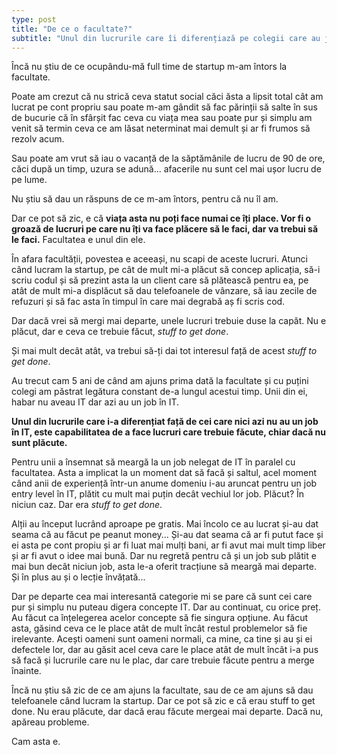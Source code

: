 ```yaml
---
type: post
title: "De ce o facultate?"
subtitle: "Unul din lucrurile care îi diferențiază pe colegii care au job în IT azi față de cei care nu au, este capabilitatea de a face lucruri care trebuie făcute, chiar dacă nu sunt plăcute."
---
```


Încă nu știu de ce ocupându-mă full time de startup m-am întors la facultate. 

Poate am crezut că nu strică ceva statut social căci ăsta a lipsit total cât am lucrat pe cont propriu sau poate m-am gândit să fac părinții să salte în sus de bucurie că în sfârșit fac ceva cu viața mea sau poate pur și simplu am venit să termin ceva ce am lăsat neterminat mai demult și ar fi frumos să rezolv acum.

Sau poate am vrut să iau o vacanță de la săptămânile de lucru de 90 de ore, căci după un timp, uzura se adună... afacerile nu sunt cel mai ușor lucru de pe lume.

Nu știu să dau un răspuns de ce m-am întors, pentru că nu îl am.

Dar ce pot să zic, e că __viața asta nu poți face numai ce îți place. Vor fi o groază de lucruri pe care nu îți va face plăcere să le faci, dar va trebui să le faci.__ Facultatea e unul din ele.

În afara facultății, povestea e aceeași, nu scapi de aceste lucruri. Atunci când lucram la startup, pe cât de mult mi-a plăcut să concep aplicația, să-i scriu codul și să prezint asta la un client care să plătească pentru ea, pe atât de mult mi-a displăcut să dau telefoanele de vânzare, să iau zecile de refuzuri și să fac asta în timpul în care mai degrabă aș fi scris cod.

Dar dacă vrei să mergi mai departe, unele lucruri trebuie duse la capăt. Nu e plăcut, dar e ceva ce trebuie făcut, _stuff to get done_.

Și mai mult decât atât, va trebui să-ți dai tot interesul față de acest _stuff to get done_.

Au trecut cam 5 ani de când am ajuns prima dată la facultate și cu puțini colegi am păstrat legătura constant de-a lungul acestui timp. Unii din ei, habar nu aveau IT dar azi au un job în IT.

__Unul din lucrurile care i-a diferențiat față de cei care nici azi nu au un job în IT, este capabilitatea de a face lucruri care trebuie făcute, chiar dacă nu sunt plăcute.__

Pentru unii a însemnat să meargă la un job nelegat de IT în paralel cu facultatea. Asta a implicat la un moment dat să facă și saltul, acel moment când anii de experiență într-un anume domeniu i-au aruncat pentru un job entry level în IT, plătit cu mult mai puțin decât vechiul lor job. Plăcut? În niciun caz. Dar era _stuff to get done_.

Alții au început lucrând aproape pe gratis. Mai încolo ce au lucrat și-au dat seama că au făcut pe peanut money... Și-au dat seama că ar fi putut face și ei asta pe cont propiu și ar fi luat mai mulți bani, ar fi avut mai mult timp liber și ar fi avut o idee mai bună. Dar nu regretă pentru că și un job sub plătit e mai bun decât niciun job, asta le-a oferit tracțiune să meargă mai departe. Și în plus au și o lecție învățată...

Dar pe departe cea mai interesantă categorie mi se pare că sunt cei care pur și simplu nu puteau digera concepte IT. Dar au continuat, cu orice preț. Au făcut ca înțelegerea acelor concepte să fie singura opțiune. Au făcut asta, găsind ceva ce le place atât de mult încât restul problemelor să fie irelevante.
Acești oameni sunt oameni normali, ca mine, ca tine și au și ei defectele lor, dar au găsit acel ceva care le place atât de mult încât i-a pus să facă și lucrurile care nu le plac, dar care trebuie făcute pentru a merge înainte.

Încă nu știu să zic de ce am ajuns la facultate, sau de ce am ajuns să dau telefoanele când lucram la startup. Dar ce pot să zic e că erau stuff to get done. Nu erau plăcute, dar dacă erau făcute mergeai mai departe. Dacă nu, apăreau probleme.

Cam asta e.
